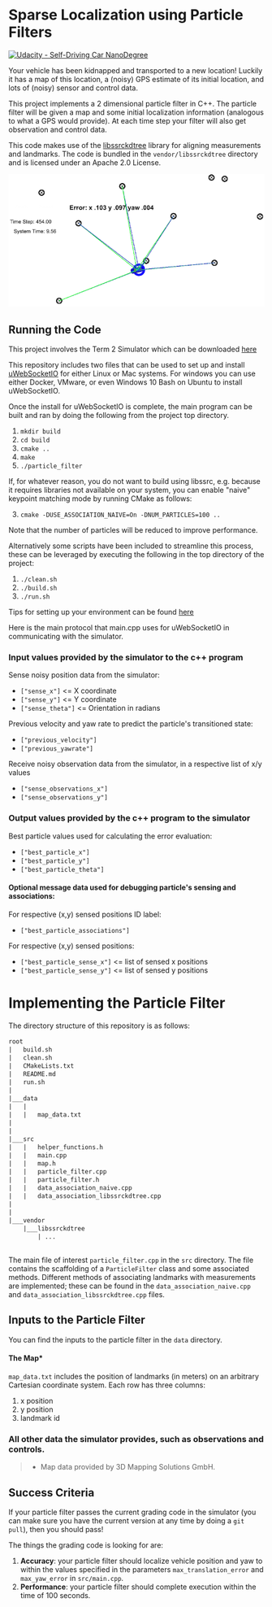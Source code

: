 # Sparse Localization using Particle Filters

[![Udacity - Self-Driving Car NanoDegree](https://s3.amazonaws.com/udacity-sdc/github/shield-carnd.svg)](http://www.udacity.com/drive)

Your vehicle has been kidnapped and transported to a new location! Luckily it has a map of this location, a (noisy) 
GPS estimate of its initial location, and lots of (noisy) sensor and control data.

This project implements a 2 dimensional particle filter in C++. The particle filter will be given a map and some initial
localization information (analogous to what a GPS would provide). At each time step your filter will also get 
observation and control data.

This code makes use of the [libssrckdtree](https://www.savarese.com/software/libssrckdtree/) library
for aligning measurements and landmarks. The code is bundled in the `vendor/libssrckdtree` directory
and is licensed under an Apache 2.0 License.

![Screenshot](images/screenshot.png)

## Running the Code
This project involves the Term 2 Simulator which can be downloaded [here](https://github.com/udacity/self-driving-car-sim/releases)

This repository includes two files that can be used to set up and install [uWebSocketIO](https://github.com/uNetworking/uWebSockets) 
for either Linux or Mac systems. For windows you can use either Docker, VMware, or even Windows 10 Bash on Ubuntu to
install uWebSocketIO.

Once the install for uWebSocketIO is complete, the main program can be built and ran by doing the following from the 
project top directory.

1. `mkdir build`
2. `cd build`
3. `cmake ..`
4. `make`
5. `./particle_filter`


If, for whatever reason, you do not want to build using libssrc, e.g. because it requires libraries not available on your system, you can enable "naive"
keypoint matching mode by running CMake as follows:

3. `cmake -DUSE_ASSOCIATION_NAIVE=On -DNUM_PARTICLES=100 ..`

Note that the number of particles will be reduced to improve performance.

Alternatively some scripts have been included to streamline this process, these can be leveraged by executing the following in the top directory of the project:

1. `./clean.sh`
2. `./build.sh`
3. `./run.sh`

Tips for setting up your environment can be found [here](https://classroom.udacity.com/nanodegrees/nd013/parts/40f38239-66b6-46ec-ae68-03afd8a601c8/modules/0949fca6-b379-42af-a919-ee50aa304e6a/lessons/f758c44c-5e40-4e01-93b5-1a82aa4e044f/concepts/23d376c7-0195-4276-bdf0-e02f1f3c665d)

Here is the main protocol that main.cpp uses for uWebSocketIO in communicating with the simulator.

### Input values provided by the simulator to the c++ program

Sense noisy position data from the simulator:

* `["sense_x"]` <= X coordinate 
* `["sense_y"]` <= Y coordinate
* `["sense_theta"]` <= Orientation in radians

Previous velocity and yaw rate to predict the particle's transitioned state:

* `["previous_velocity"]` 
* `["previous_yawrate"]`

Receive noisy observation data from the simulator, in a respective list of x/y values

* `["sense_observations_x"]`
* `["sense_observations_y"]`


### Output values provided by the c++ program to the simulator

Best particle values used for calculating the error evaluation:

* `["best_particle_x"]`
* `["best_particle_y"]`
* `["best_particle_theta"]`

#### Optional message data used for debugging particle's sensing and associations:

For respective (x,y) sensed positions ID label:

* `["best_particle_associations"]`

For respective (x,y) sensed positions:

* `["best_particle_sense_x"]` <= list of sensed x positions
* `["best_particle_sense_y"]` <= list of sensed y positions


# Implementing the Particle Filter
The directory structure of this repository is as follows:

```
root
|   build.sh
|   clean.sh
|   CMakeLists.txt
|   README.md
|   run.sh
|
|___data
|   |   
|   |   map_data.txt
|   
|   
|___src
|   |   helper_functions.h
|   |   main.cpp
|   |   map.h
|   |   particle_filter.cpp
|   |   particle_filter.h
|   |   data_association_naive.cpp
|   |   data_association_libssrckdtree.cpp
|   
|   
|___vendor
    |___libssrckdtree
        | ...
    
```

The main file of interest `particle_filter.cpp` in the `src` directory. 
The file contains the scaffolding of a `ParticleFilter` class and some associated methods. Different methods of
associating landmarks with measurements are implemented; these can be found in the `data_association_naive.cpp` and
`data_association_libssrckdtree.cpp` files.

## Inputs to the Particle Filter
You can find the inputs to the particle filter in the `data` directory.

#### The Map*
`map_data.txt` includes the position of landmarks (in meters) on an arbitrary Cartesian coordinate system. 
Each row has three columns:

1. x position
2. y position
3. landmark id

### All other data the simulator provides, such as observations and controls.

> * Map data provided by 3D Mapping Solutions GmbH.

## Success Criteria
If your particle filter passes the current grading code in the simulator (you can make sure you have the current
version at any time by doing a `git pull`), then you should pass!

The things the grading code is looking for are:

1. **Accuracy**: your particle filter should localize vehicle position and yaw to within the values specified in the parameters `max_translation_error` and `max_yaw_error` in `src/main.cpp`.
2. **Performance**: your particle filter should complete execution within the time of 100 seconds.
